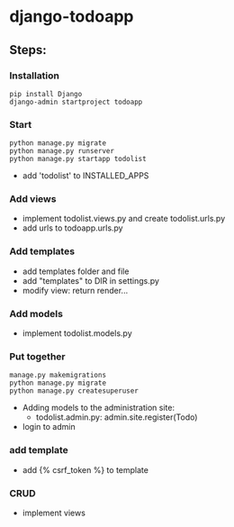 # django-todoapp

## Steps:

### Installation

```console
pip install Django
django-admin startproject todoapp
```

### Start

```console
python manage.py migrate
python manage.py runserver
python manage.py startapp todolist
```

- add 'todolist' to INSTALLED_APPS

### Add views

- implement todolist.views.py and create todolist.urls.py
- add urls to todoapp.urls.py

### Add templates

- add templates folder and file
- add "templates" to DIR in settings.py
- modify view: return render...

### Add models

- implement todolist.models.py

### Put together

```console
manage.py makemigrations
python manage.py migrate
python manage.py createsuperuser
```

- Adding models to the administration site:
  - todolist.admin.py: admin.site.register(Todo)
- login to admin

### add template

- add {% csrf_token %} to template

### CRUD

- implement views
